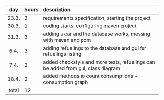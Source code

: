 | day | hours | description  |
| :----:|:-----| :-----|
| 23.3. | 2    | requirements specification, starting the project |
| 30.3. | 1    | coding starts, configuring maven project |
| 31.3. | 3    | adding a car and the database works, messing with maven and pom |
| 6.4.  | 3    | adding refuelings to the database and gui for refuelings listing |
| 7.4.  | 3    | added checkstyle and more tests, refuelings can be added from gui, class diagram |
| 18.4. | 2    | added methods to count consumptions + consumption graph |
| total | 12   |  |

